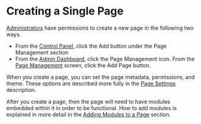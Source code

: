 # Creating a Single Page

[Administrators](../site-administration/role-management.html) have permissions to create a new page in the following two ways.

* From the [Control Panel](../admin-navigation/index.html), click the Add button under the Page Management section
* From the [Admin Dashboard](../admin-navigation/admin-dashboard.html), click the Page Management icon. From the [Page Management](../site-administration/page-management.html) screen, click the Add Page button. 
 
When you create a page, you can set the page metadata, permissions, and theme. These options are described more fully in the [Page Settings](./page-settings.html) description. 

After you create a page, then the page will need to have modules embedded within it in order to be functional. How to add modules is explained in more detail in the [Adding Modules to a Page](../modules/adding-modules.html) section. 





